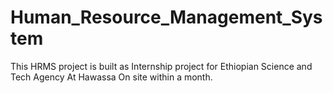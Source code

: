 # Human_Resource_Management_System
This HRMS project is built as Internship project for Ethiopian Science and Tech Agency At Hawassa On site within a month. 
